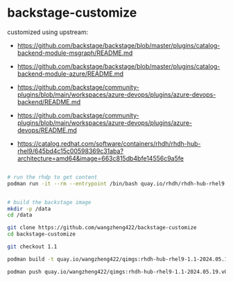 # backstage-customize

customized using upstream:
- https://github.com/backstage/backstage/blob/master/plugins/catalog-backend-module-msgraph/README.md
- https://github.com/backstage/backstage/blob/master/plugins/catalog-backend-module-azure/README.md
- https://github.com/backstage/community-plugins/blob/main/workspaces/azure-devops/plugins/azure-devops-backend/README.md
- https://github.com/backstage/community-plugins/blob/main/workspaces/azure-devops/plugins/azure-devops/README.md

- https://catalog.redhat.com/software/containers/rhdh/rhdh-hub-rhel9/645bd4c15c00598369c31aba?architecture=amd64&image=663c815db4bfe14556c9a5fe

```bash

# run the rhdp to get content
podman run -it --rm --entrypoint /bin/bash quay.io/rhdh/rhdh-hub-rhel9:1.1


# build the backstage image
mkdir -p /data
cd /data

git clone https://github.com/wangzheng422/backstage-customize
cd backstage-customize

git checkout 1.1

podman build -t quay.io/wangzheng422/qimgs:rhdh-hub-rhel9-1.1-2024.05.19.v01 -f Dockerfile .

podman push quay.io/wangzheng422/qimgs:rhdh-hub-rhel9-1.1-2024.05.19.v01


```